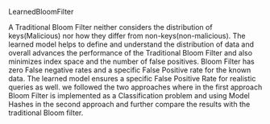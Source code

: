 LearnedBloomFilter

A Traditional Bloom Filter neither considers the distribution of keys(Malicious) nor how they differ from non-keys(non-malicious). The learned model helps to define and understand the distribution of data and overall advances the performance of the Traditional Bloom Filter and also minimizes index space and the number of false positives. Bloom Filter has zero False negative rates and a specific False Positive rate for the known data. The learned model ensures a specific False Positive Rate for realistic queries as well. we followed the two approaches where in the first approach Bloom Filter is implemented as a Classification problem and using Model Hashes in the second approach and further compare the results with the traditional Bloom filter.

